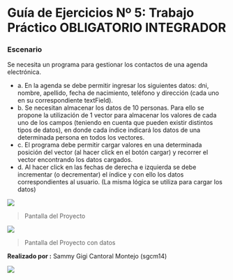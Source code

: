 # Guía de Ejercicios Nº 5: Trabajo Práctico OBLIGATORIO INTEGRADOR
### Escenario
Se necesita un programa para gestionar los contactos de una agenda electrónica. 

- a.  En la agenda se debe permitir ingresar los siguientes datos: dni, nombre, apellido, fecha de nacimiento, teléfono y dirección (cada uno en su correspondiente textField).
- b. Se necesitan almacenar los datos de 10 personas. Para ello se propone la utilización  de 1 vector para almacenar los valores de cada uno de los campos  (teniendo en cuenta que pueden existir distintos tipos de datos), en donde cada índice indicará los datos de una determinada persona en todos los vectores.
- c. El programa debe permitir cargar valores en una determinada posición del vector (al hacer click en el botón cargar) y recorrer el vector encontrando los datos cargados.
- d. Al hacer click  en las fechas de derecha e izquierda se debe incrementar (o decrementar) el índice y con ello los datos correspondientes  al usuario. (La misma lógica se utiliza para cargar los datos)

![](https://raw.githubusercontent.com/sgcm14/Polo-TIC-misiones/master/Guia%20de%20Ejercicios5/doc/pantalla1.jpg)
> Pantalla del Proyecto

![](https://raw.githubusercontent.com/sgcm14/Polo-TIC-misiones/master/Guia%20de%20Ejercicios5/doc/pantalla2.jpg)
> Pantalla del Proyecto con datos


**Realizado por :** Sammy Gigi Cantoral Montejo (sgcm14)

![](https://edteam-media.s3.amazonaws.com/users/avatar/16f3b00c-18cf-43f5-af5f-f9692fa3e5f1.jpg)